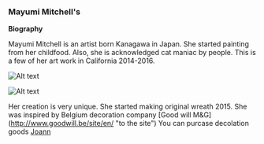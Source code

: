 ### Mayumi Mitchell's ###
**Biography**

Mayumi Mitchell is an artist born Kanagawa in Japan. She started painting from her childfood. Also, she is acknowledged cat maniac by people. This is a few of her art work in California 2014-2016.


![Alt text](UNADJUSTEDNONRAW_thumb_8b.jpg"Terrence")



![Alt text](MG_1102のコピー.jpeg"Perry")



Her creation is very unique. She started making original wreath 2015. She was inspired by Belgium decoration company [Good will M&G] (http://www.goodwill.be/site/en/ "to the site")
You can purcase decolation goods [Joann](https://www.joann.com) 

